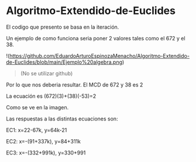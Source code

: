 # Algoritmo-Extendido-de-Euclides
El codigo que presento se basa en la iteración.


Un ejemplo de como funciona seria poner 2 valores tales como el 672 y el 38.

!(https://github.com/EduardoArturoEspinozaMenacho/Algoritmo-Extendido-de-Euclides/blob/main/Ejemplo%20algebra.png) 
>(No se utilizar github)


Por lo que nos deberia resultar.
El MCD de 672 y 38 es 2


La ecuación es (672)(3)+(38)(-53)=2


Como se ve en la imagen.


Las respuestas a las distintas ecuaciones son:

EC1: x=22-67k, y=64k-21


EC2: x=-(91+337k), y=84+311k


EC3: x=-(332+991k), y=330+991



